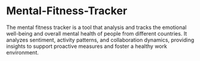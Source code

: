 # Mental-Fitness-Tracker
The mental fitness tracker is a tool that analysis and tracks the emotional well-being and overall mental health of people from different countries. It analyzes sentiment, activity patterns, and collaboration dynamics, providing insights to support proactive measures and foster a healthy work environment.
